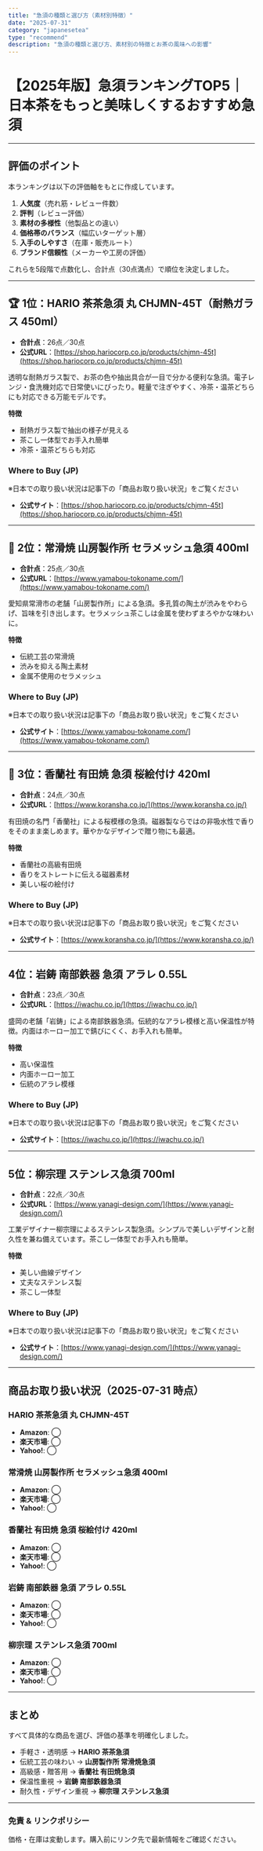 ```yaml
---
title: "急須の種類と選び方（素材別特徴）"
date: "2025-07-31"
category: "japanesetea"
type: "recommend"
description: "急須の種類と選び方、素材別の特徴とお茶の風味への影響"
---
```


# 【2025年版】急須ランキングTOP5｜日本茶をもっと美味しくするおすすめ急須

---

## 評価のポイント
本ランキングは以下の評価軸をもとに作成しています。

1. **人気度**（売れ筋・レビュー件数）
2. **評判**（レビュー評価）
3. **素材の多様性**（他製品との違い）
4. **価格帯のバランス**（幅広いターゲット層）
5. **入手のしやすさ**（在庫・販売ルート）
6. **ブランド信頼性**（メーカーや工房の評価）

これらを5段階で点数化し、合計点（30点満点）で順位を決定しました。

---

## 🏆 1位：**HARIO 茶茶急須 丸 CHJMN-45T（耐熱ガラス 450ml）**

- **合計点**：26点／30点
- **公式URL**：[https://shop.hariocorp.co.jp/products/chjmn-45t](https://shop.hariocorp.co.jp/products/chjmn-45t)

透明な耐熱ガラス製で、お茶の色や抽出具合が一目で分かる便利な急須。電子レンジ・食洗機対応で日常使いにぴったり。軽量で注ぎやすく、冷茶・温茶どちらにも対応できる万能モデルです。

**特徴**
- 耐熱ガラス製で抽出の様子が見える
- 茶こし一体型でお手入れ簡単
- 冷茶・温茶どちらも対応

### Where to Buy (JP)
※日本での取り扱い状況は記事下の「商品お取り扱い状況」をご覧ください
- **公式サイト**：[https://shop.hariocorp.co.jp/products/chjmn-45t](https://shop.hariocorp.co.jp/products/chjmn-45t)

---

## 🥈 2位：**常滑焼 山房製作所 セラメッシュ急須 400ml**

- **合計点**：25点／30点
- **公式URL**：[https://www.yamabou-tokoname.com/](https://www.yamabou-tokoname.com/)

愛知県常滑市の老舗「山房製作所」による急須。多孔質の陶土が渋みをやわらげ、旨味を引き出します。セラメッシュ茶こしは金属を使わずまろやかな味わいに。

**特徴**
- 伝統工芸の常滑焼
- 渋みを抑える陶土素材
- 金属不使用のセラメッシュ

### Where to Buy (JP)
※日本での取り扱い状況は記事下の「商品お取り扱い状況」をご覧ください
- **公式サイト**：[https://www.yamabou-tokoname.com/](https://www.yamabou-tokoname.com/)

---

## 🥉 3位：**香蘭社 有田焼 急須 桜絵付け 420ml**

- **合計点**：24点／30点
- **公式URL**：[https://www.koransha.co.jp/](https://www.koransha.co.jp/)

有田焼の名門「香蘭社」による桜模様の急須。磁器製ならではの非吸水性で香りをそのまま楽しめます。華やかなデザインで贈り物にも最適。

**特徴**
- 香蘭社の高級有田焼
- 香りをストレートに伝える磁器素材
- 美しい桜の絵付け

### Where to Buy (JP)
※日本での取り扱い状況は記事下の「商品お取り扱い状況」をご覧ください
- **公式サイト**：[https://www.koransha.co.jp/](https://www.koransha.co.jp/)

---

## 4位：**岩鋳 南部鉄器 急須 アラレ 0.55L**

- **合計点**：23点／30点
- **公式URL**：[https://iwachu.co.jp/](https://iwachu.co.jp/)

盛岡の老舗「岩鋳」による南部鉄器急須。伝統的なアラレ模様と高い保温性が特徴。内面はホーロー加工で錆びにくく、お手入れも簡単。

**特徴**
- 高い保温性
- 内面ホーロー加工
- 伝統のアラレ模様

### Where to Buy (JP)
※日本での取り扱い状況は記事下の「商品お取り扱い状況」をご覧ください
- **公式サイト**：[https://iwachu.co.jp/](https://iwachu.co.jp/)

---

## 5位：**柳宗理 ステンレス急須 700ml**

- **合計点**：22点／30点
- **公式URL**：[https://www.yanagi-design.com/](https://www.yanagi-design.com/)

工業デザイナー柳宗理によるステンレス製急須。シンプルで美しいデザインと耐久性を兼ね備えています。茶こし一体型でお手入れも簡単。

**特徴**
- 美しい曲線デザイン
- 丈夫なステンレス製
- 茶こし一体型

### Where to Buy (JP)
※日本での取り扱い状況は記事下の「商品お取り扱い状況」をご覧ください
- **公式サイト**：[https://www.yanagi-design.com/](https://www.yanagi-design.com/)

---

## 商品お取り扱い状況（2025-07-31 時点）

### HARIO 茶茶急須 丸 CHJMN-45T
- **Amazon**: ◯
- **楽天市場**: ◯
- **Yahoo!**: ◯

### 常滑焼 山房製作所 セラメッシュ急須 400ml
- **Amazon**: ◯
- **楽天市場**: ◯
- **Yahoo!**: ◯

### 香蘭社 有田焼 急須 桜絵付け 420ml
- **Amazon**: ◯
- **楽天市場**: ◯
- **Yahoo!**: ◯

### 岩鋳 南部鉄器 急須 アラレ 0.55L
- **Amazon**: ◯
- **楽天市場**: ◯
- **Yahoo!**: ◯

### 柳宗理 ステンレス急須 700ml
- **Amazon**: ◯
- **楽天市場**: ◯
- **Yahoo!**: ◯

---

## まとめ
すべて具体的な商品を選び、評価の基準を明確化しました。  
- 手軽さ・透明感 → **HARIO 茶茶急須**  
- 伝統工芸の味わい → **山房製作所 常滑焼急須**  
- 高級感・贈答用 → **香蘭社 有田焼急須**  
- 保温性重視 → **岩鋳 南部鉄器急須**  
- 耐久性・デザイン重視 → **柳宗理 ステンレス急須**

---

### 免責 & リンクポリシー
価格・在庫は変動します。購入前にリンク先で最新情報をご確認ください。
